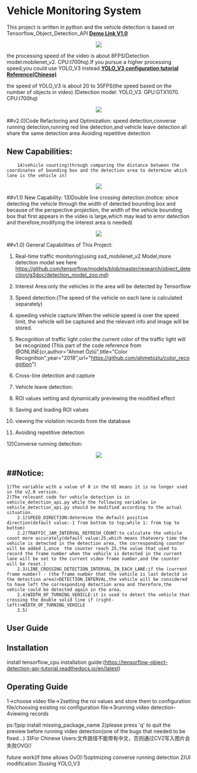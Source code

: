 # Vehicle Monitoring System
This project is written in python and the vehicle detection is based on Tensorflow_Object_Detection_API
[**Demo Link V1.0**](https://www.bilibili.com/video/av48336782/)
<p align="center">
  <img src="https://github.com/yy0yaolinjun1/ScreenShot/blob/master/TrafficMonitoring/main_ui.png">
</p>

the processing speed of the video is about 8FPS(Detection model:mobilenet_v2. CPU:I700hq).If you pursue a higher processing speed,you could use YOLO_V3 instead.[**YOLO_V3 configuration tutorial Reference(Chinese)**](https://blog.csdn.net/KID_yuan/article/details/88380269)

the speed of YOLO_V3 is about 20 to 35FPS(the speed based on the number of objects in video) (Detection model: YOLO_V3. GPU:GTX1070. CPU:I700hq)
<p align="center">
  <img src="https://github.com/yy0yaolinjun1/ScreenShot/blob/master/TrafficMonitoring/Fps_YoloV3.JPG">
</p>


##v2.0)Code Refactoring and Optimization:
		speed detection,converse running detection,running red line detection,and vehicle leave detection all share the same detection area
		Avoiding repetitive detection
##	   New Capabilities:
		14)vehicle counting(through comparing the distance between the coordinates of bounding box and the detection area to determine which lane is the vehicle in)
<p align="center">
	<img src="https://github.com/yy0yaolinjun1/ScreenShot/blob/master/TrafficMonitoring/vehicle_counting.JPG">
</p>		

##v1.1) New Capability:
	    13)Double line crossing detection:(notice: since detecting the vehicle through the width of detected bounding box and because of the perspective projection,
the width of the vehicle bounding box that first appears in the video is large,which may lead to error detection and therefore,modifying the interest area is needed)
<p align="center">
  <img src="https://github.com/yy0yaolinjun1/ScreenShot/blob/master/TrafficMonitoring/double_line_crossing.JPG">
</p>

##v1.0) General Capabilities of This Project:

1) Real-time traffic monitoring(using ssd_mobilenet_v2 Model,more detection model see here https://github.com/tensorflow/models/blob/master/research/object_detection/g3doc/detection_model_zoo.md)

2) Interest Area:only the vehicles in the area will be detected by Tensorflow

3) Speed detection:(The speed of the vehicle on each lane is calculated separately)

4) speeding vehicle capture:When the vehicle speed is over the speed limit, the vehicle will be captured and the relevant info and image will be stored.

5) Recognition of traffic light color:the current color of the traffic light will be recognized
(This part of the code reference from @ONLINE{cr,author="Ahmet Özlü",title="Color Recognition",year="2018",url="https://github.com/ahmetozlu/color_recognition")

6) Cross-line detection and capture

7) Vehicle leave detection:

8) ROI values setting and dynamically previewing the modified effect

9) Saving and loading ROI values

10) viewing the violation records from the database

11) Avoiding repetitive detection

12)Converse running detection:
<p align="center">
  <img src="https://github.com/yy0yaolinjun1/ScreenShot/blob/master/TrafficMonitoring/converse_crossing.jpg">
</p>



## ##Notice:
	1)The variable with a value of 0 in the UI means it is no longer used in the v2.0 version.
	2)The relevant code for vehicle detection is in vehicle_detection_api.py while the following variables in vehicle_detection_api.py should be modified according to the actual situation.
		2.1)SPEED_DIRECTION:determine the default positive direction(default value:-1 from bottom to top;while 1: from top to bottom)	
		2.2)TRAFFIC_JAM_INTERVAL_REFRESH_COUNT:to calculate the vehicle count more accurately(default value:25,which means thatevery time the vehicle is detected in the detection area, the corresponding counter will be added 1,once  the counter reach 25,the value that used to record the frame number when the vehicle is detected in the current lane will be set to the current video frame number,and the counter will be reset.)
		2.3)LINE_CROSSING_DETECTION_INTERVAL_IN_EACH_LANE:if the (current frame number) - (the frame number that the vehicle is last detectd in the detection area)>DETECTION_INTERVAL,the vehicle will be considered to have left the corresponding detection area and therefore,the vehicle could be detected again in the area.
		2.4)WIDTH_OF_TURNING_VEHICLE:it is used to detect the vehicle that crossing the double solid line if (right-left)>WIDTH_OF_TURNING_VEHICLE
		2.5)
	
## User Guide
## Installation
install tensorflow_cpu
installation guide:(https://tensorflow-object-detection-api-tutorial.readthedocs.io/en/latest)
## Operating Guide
1->choose video file->2setting the roi values and store them to configuration file/choosing existing roi configuration file->3running video detection-4viewing records

ps:1)pip install missing_package_name
   2)please press 'q' to quit the preview before running video detection(one of the bugs that needed to be fixed...)
   3)For Chinese Users:文件路径不能带有中文，否则通过CV2写入图片会失败OVO//
   
future work(if time allows OvO):1)optmizing converse running detection
							    2)UI modification
							    3)using YOLO_V3